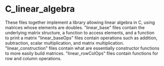 # C_linear_algebra

These files together implement a library allowing linear algebra in C, using matrices whose elements are doubles.
"linear_base" files contain the underlying matrix structure, a function to access elements, and a function to print a matrix
"linear_baseOps" files contain operations such as addition, subtraction, scalar multiplication, and matrix multiplication.
"linear_construction" files contain what are essentially constructor functions to more easily build matrices.
"linear_rowColOps" files contain functions for row and column operations.
